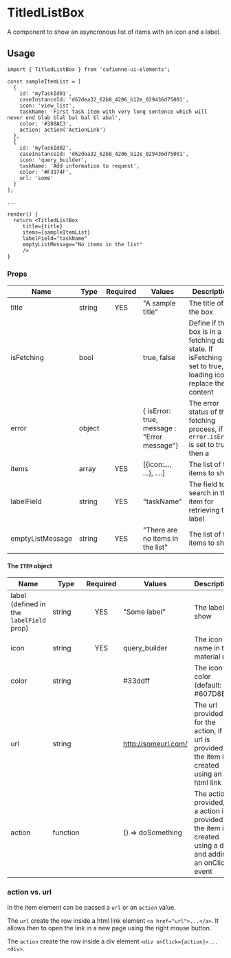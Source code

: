 # TitledListBox

A component to show an asyncronous list of items with an icon and a label.

## Usage

```
import { TitledListBox } from 'cafienne-ui-elements';

const sampleItemList = [
  {
    id: 'myTaskId01',
    caseInstanceId: 'd62dea32_62b8_4206_b12e_029436d75001',
    icon: 'view_list',
    taskName: 'First task item with very long sentence which will never end blab blal bal bal bl abal',
    color: '#388AC3',
    action: action('ActionLink')
  },
  {
    id: 'myTaskId02',
    caseInstanceId: 'd62dea32_62b8_4206_b12e_029436d75001',
    icon: 'query_builder',
    taskName: 'Add information to request',
    color: '#F3974F',
    url: 'some'
  }
];

...

render() {
  return <TitledListBox
     title={title}
     items={sampleItemList}
     labelField="taskName"
     emptyListMessage="No items in the list"
     />
}

```
 
### Props

| Name          | Type      | Required | Values        | Description | 
|---------------|-----------|:--------:|---------------|-------------|
|title          |string     | YES      |"A sample title"|The title of the box
|isFetching     |bool       | &nbsp;   |true, false    |Define if the box is in a fetching data state. If isFetching is set to true, a loading icon replace the content
|error          |object     | &nbsp;   |{ isError: true, message : "Error message"}|The error status of the fetching process, if `error.isError` is set to true then a 
|items          |array<ITEM>|YES       |[{icon:..., ...}, ....]|The list of the items to show
|labelField     |string     |YES       |"taskName"     |The field to search in the item for retrieving the label
|emptyListMessage|string    |YES       |"There are no items in the list"|The list of the items to show


#### The `ITEM` object
| Name          | Type      | Required | Values        | Description | 
|---------------|-----------|:--------:|---------------|-------------|
|label (defined in the `labelField` prop)|string|YES|"Some label"|The label to show
|icon           |string     |YES       |query_builder  |The icon name in the material ui
|color          |string     | &nbsp;   |#33ddff        |The icon color (default: #607D8B)
|url            |string     | &nbsp;   |http://someurl.com/|The url provided for the action, if a url is provided the item is created using an html link
|action         |function   | &nbsp;   |() => doSomething  |The action provided, if a action is provided the item is created using a div and adding an onClick event
 
### action vs. url
In the item element can be passed a `url` or an `action` value.
 
The `url` create the row inside a html link element `<a href="url">...</a>`. 
It allows then to open the link in a new page using the right mouse button. 

The `action` create the row inside a div element ```<div onClick={action}>...<div>```.
